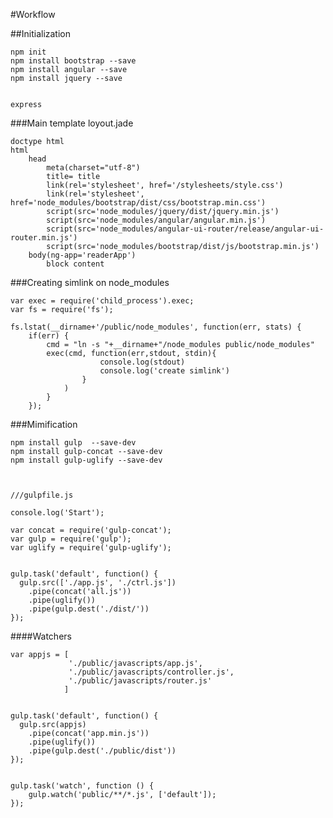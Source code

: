 #Workflow

##Initialization

    npm init
    npm install bootstrap --save
    npm install angular --save
    npm install jquery --save
    
    
    express
    
    
###Main template loyout.jade

    doctype html
    html
        head
            meta(charset="utf-8")
            title= title
            link(rel='stylesheet', href='/stylesheets/style.css')
            link(rel='stylesheet', href='node_modules/bootstrap/dist/css/bootstrap.min.css')
            script(src='node_modules/jquery/dist/jquery.min.js')
            script(src='node_modules/angular/angular.min.js')
            script(src='node_modules/angular-ui-router/release/angular-ui-router.min.js')
            script(src='node_modules/bootstrap/dist/js/bootstrap.min.js')
        body(ng-app='readerApp')
            block content
                
    

###Creating simlink on node_modules

    var exec = require('child_process').exec;
    var fs = require('fs');

    fs.lstat(__dirname+'/public/node_modules', function(err, stats) {
        if(err) {
            cmd = "ln -s "+__dirname+"/node_modules public/node_modules"
            exec(cmd, function(err,stdout, stdin){
                        console.log(stdout)
                        console.log('create simlink')
                    }
                )
            }
        });   
        
        
        
        
        
        
        
###Mimification


    npm install gulp  --save-dev
    npm install gulp-concat --save-dev
    npm install gulp-uglify --save-dev
  
  
  
    ///gulpfile.js
  
    console.log('Start');

    var concat = require('gulp-concat');
    var gulp = require('gulp');
    var uglify = require('gulp-uglify');


    gulp.task('default', function() {
      gulp.src(['./app.js', './ctrl.js'])
        .pipe(concat('all.js'))
        .pipe(uglify())
        .pipe(gulp.dest('./dist/'))
    });
    
            
####Watchers


    var appjs = [
                 './public/javascripts/app.js',
                 './public/javascripts/controller.js',
                 './public/javascripts/router.js'
                ]


    gulp.task('default', function() {
      gulp.src(appjs)
        .pipe(concat('app.min.js'))
        .pipe(uglify())
        .pipe(gulp.dest('./public/dist'))
    });


    gulp.task('watch', function () {
        gulp.watch('public/**/*.js', ['default']);
    });